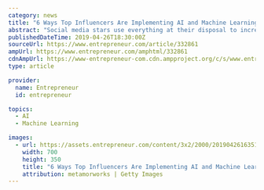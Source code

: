 ```yaml
---
category: news
title: "6 Ways Top Influencers Are Implementing AI and Machine Learning to Grow Their Followers"
abstract: "Social media stars use everything at their disposal to increase their reach."
publishedDateTime: 2019-04-26T18:30:00Z
sourceUrl: https://www.entrepreneur.com/article/332861
ampUrl: https://www.entrepreneur.com/amphtml/332861
cdnAmpUrl: https://www-entrepreneur-com.cdn.ampproject.org/c/s/www.entrepreneur.com/amphtml/332861
type: article

provider:
  name: Entrepreneur
  id: entrepreneur

topics:
  - AI
  - Machine Learning

images:
  - url: https://assets.entrepreneur.com/content/3x2/2000/20190426163518-GettyImages-913641852.jpeg?width=700&crop=2:1
    width: 700
    height: 350
    title: "6 Ways Top Influencers Are Implementing AI and Machine Learning to Grow Their Followers"
    attribution: metamorworks | Getty Images
---
```

